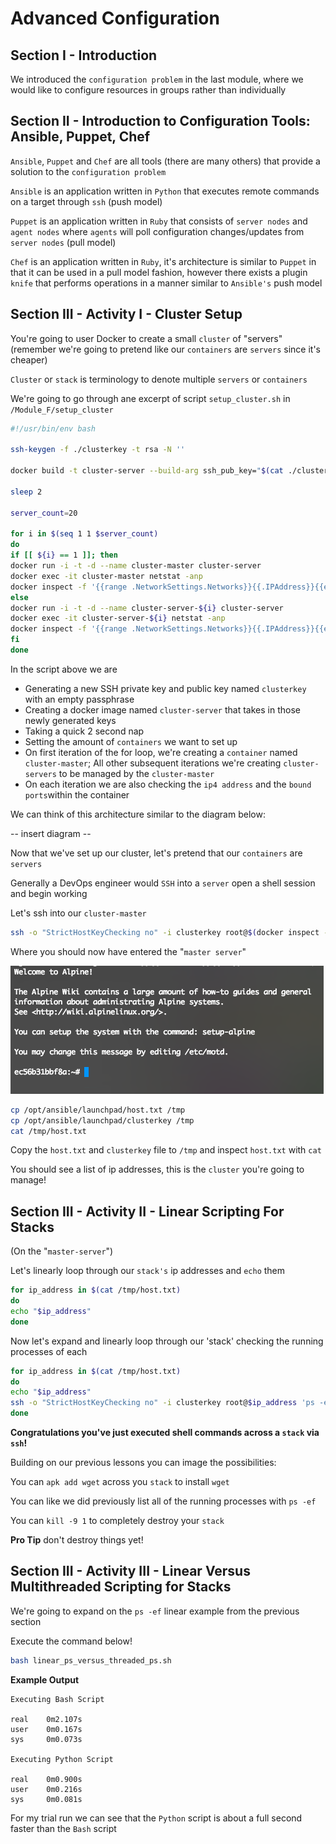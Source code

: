 # Advanced Configuration

## Section I - Introduction

We introduced the `configuration problem` in the last module, where we would
like to configure resources in groups rather than individually


## Section II - Introduction to Configuration Tools: Ansible, Puppet, Chef

`Ansible`, `Puppet` and `Chef` are all tools (there are many others) that 
provide a solution to the `configuration problem`


`Ansible` is an application written in `Python` that executes
remote commands on a target through `ssh` (push model)

`Puppet` is an application written in `Ruby` that consists of `server nodes` 
and `agent nodes` where `agents` will poll configuration changes/updates 
from `server nodes` (pull model)

`Chef` is an application written in `Ruby`, it's architecture is similar
to `Puppet` in that it can be used in a pull model fashion, however there exists
a plugin `knife` that performs operations in a manner similar to `Ansible's` push model


## Section III - Activity I  - Cluster Setup

You're going to user Docker to create a small `cluster` of "servers" 
(remember we're going to pretend like our `containers` are `servers` since 
it's cheaper)

`Cluster` or `stack` is terminology to denote multiple `servers` or `containers`

We're going to go through ane excerpt of script `setup_cluster.sh` in `/Module_F/setup_cluster`

```bash
#!/usr/bin/env bash

ssh-keygen -f ./clusterkey -t rsa -N ''

docker build -t cluster-server --build-arg ssh_pub_key="$(cat ./clusterkey.pub)"  --build-arg ssh_prv_key="$(cat ./clusterkey)" .

sleep 2

server_count=20

for i in $(seq 1 1 $server_count)
do
if [[ ${i} == 1 ]]; then
docker run -i -t -d --name cluster-master cluster-server
docker exec -it cluster-master netstat -anp
docker inspect -f '{{range .NetworkSettings.Networks}}{{.IPAddress}}{{end}}' cluster-master
else
docker run -i -t -d --name cluster-server-${i} cluster-server
docker exec -it cluster-server-${i} netstat -anp
docker inspect -f '{{range .NetworkSettings.Networks}}{{.IPAddress}}{{end}}' cluster-server-${i} >> ./manage_list.txt
fi
done
```

In the script above we are

- Generating a new SSH private key and public key named `clusterkey` with an empty passphrase
- Creating a docker image named `cluster-server` that takes in those newly generated keys
- Taking a quick 2 second nap
- Setting the amount of `containers` we want to set up
- On first iteration of the for loop, we're creating a `container` named `cluster-master`;
All other subsequent iterations we're creating `cluster-servers` to be managed by the `cluster-master`
- On each iteration we are also checking the `ip4 address` and the 
`bound ports`within the container

We can think of this architecture similar to the diagram below:

-- insert diagram --

Now that we've set up our cluster, let's pretend that our `containers` are `servers`

Generally a DevOps engineer would `SSH` into a `server` open a shell session
and begin working

Let's ssh into our `cluster-master`

```bash
ssh -o "StrictHostKeyChecking no" -i clusterkey root@$(docker inspect -f '{{range .NetworkSettings.Networks}}{{.IPAddress}}{{end}}' cluster-master)
```

Where you should now have entered the  "`master server`"

![Alt text](./resources/a1_ss.png?raw=true)



```bash
cp /opt/ansible/launchpad/host.txt /tmp
cp /opt/ansible/launchpad/clusterkey /tmp
cat /tmp/host.txt
```

Copy the `host.txt` and `clusterkey` file to `/tmp` and inspect 
 `host.txt` with `cat`

You should see a list of ip addresses, this is the `cluster` you're
going to manage!

## Section III - Activity II  - Linear Scripting For Stacks

(On the "`master-server`")

Let's linearly loop through our `stack's` ip addresses and `echo` them
```bash
for ip_address in $(cat /tmp/host.txt)
do
echo "$ip_address"
done
```

Now let's expand and linearly loop through our 'stack' checking
the running processes of each

```bash
for ip_address in $(cat /tmp/host.txt)
do
echo "$ip_address"
ssh -o "StrictHostKeyChecking no" -i clusterkey root@$ip_address 'ps -ef'
done
```

**Congratulations you've just executed shell commands across a `stack` via `ssh`!**

Building on our previous lessons you can image the possibilities:
 
You can `apk add wget` across you `stack` to install `wget` 

You can like we did previously list all of the running processes with `ps -ef`

You can `kill -9 1` to completely destroy your `stack` 

**Pro Tip** don't destroy things yet!


## Section III - Activity III - Linear Versus Multithreaded Scripting for Stacks

We're going to expand on the `ps -ef` linear example from the previous section

Execute the command below!

```bash
bash linear_ps_versus_threaded_ps.sh
```

**Example Output**

```
Executing Bash Script

real    0m2.107s
user    0m0.167s
sys     0m0.073s

Executing Python Script

real    0m0.900s
user    0m0.216s
sys     0m0.081s
```

For my trial run we can see that the `Python` script is about
a full second faster than the `Bash` script